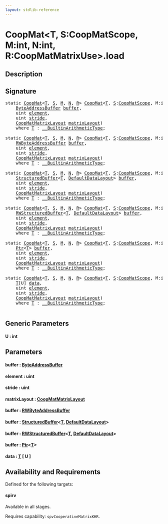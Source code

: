 ```yaml
---
layout: stdlib-reference
---
```


# CoopMat\<T, S:CoopMatScope, M:int, N:int, R:CoopMatMatrixUse\>\.load

## Description





## Signature 

<pre>
<span class='code_keyword'>static</span> <a href="../types/coopmat-04/index.html" class="code_type">CoopMat</a>&lt;<a href="../types/coopmat-04/index.html#typeparam-T" class="code_type">T</a>, <a href="../types/coopmat-04/index.html#decl-S" class="code_var">S</a>, <a href="../types/coopmat-04/index.html#decl-M" class="code_var">M</a>, <a href="../types/coopmat-04/index.html#decl-N" class="code_var">N</a>, <a href="../types/coopmat-04/index.html#decl-R" class="code_var">R</a>&gt; <a href="../types/coopmat-04/index.html" class="code_type">CoopMat</a>&lt;<a href="../types/coopmat-04/index.html#typeparam-T" class="code_type">T</a>, <a href="../types/coopmat-04/index.html#decl-S" class="code_var">S</a>:<a href="../types/coopmatscope-047/index.html" class="code_type">CoopMatScope</a>, M:<span class="code_keyword">int</span>, N:<span class="code_keyword">int</span>, R:<a href="../types/coopmatmatrixuse-047d/index.html" class="code_type">CoopMatMatrixUse</a>&gt;.<a href="load.html">load</a>(
    <a href="../types/byteaddressbuffer-04b/index.html" class="code_type">ByteAddressBuffer</a> <a href="load.html#decl-buffer" class="code_param">buffer</a>,
    <span class="code_keyword">uint</span> <a href="load.html#decl-element" class="code_param">element</a>,
    <span class="code_keyword">uint</span> <a href="load.html#decl-stride" class="code_param">stride</a>,
    <a href="../types/coopmatmatrixlayout-047d/index.html" class="code_type">CoopMatMatrixLayout</a> <a href="load.html#decl-matrixLayout" class="code_param">matrixLayout</a>)
    <span class='code_keyword'>where</span> <a href="../types/coopmat-04/index.html#typeparam-T" class="code_type">T</a> : <a href="../interfaces/0_builtinarithmetictype-029j/index.html" class="code_type">__BuiltinArithmeticType</a>;

<span class='code_keyword'>static</span> <a href="../types/coopmat-04/index.html" class="code_type">CoopMat</a>&lt;<a href="../types/coopmat-04/index.html#typeparam-T" class="code_type">T</a>, <a href="../types/coopmat-04/index.html#decl-S" class="code_var">S</a>, <a href="../types/coopmat-04/index.html#decl-M" class="code_var">M</a>, <a href="../types/coopmat-04/index.html#decl-N" class="code_var">N</a>, <a href="../types/coopmat-04/index.html#decl-R" class="code_var">R</a>&gt; <a href="../types/coopmat-04/index.html" class="code_type">CoopMat</a>&lt;<a href="../types/coopmat-04/index.html#typeparam-T" class="code_type">T</a>, <a href="../types/coopmat-04/index.html#decl-S" class="code_var">S</a>:<a href="../types/coopmatscope-047/index.html" class="code_type">CoopMatScope</a>, M:<span class="code_keyword">int</span>, N:<span class="code_keyword">int</span>, R:<a href="../types/coopmatmatrixuse-047d/index.html" class="code_type">CoopMatMatrixUse</a>&gt;.<a href="load.html">load</a>(
    <a href="../types/rwbyteaddressbuffer-0126d/index.html" class="code_type">RWByteAddressBuffer</a> <a href="load.html#decl-buffer" class="code_param">buffer</a>,
    <span class="code_keyword">uint</span> <a href="load.html#decl-element" class="code_param">element</a>,
    <span class="code_keyword">uint</span> <a href="load.html#decl-stride" class="code_param">stride</a>,
    <a href="../types/coopmatmatrixlayout-047d/index.html" class="code_type">CoopMatMatrixLayout</a> <a href="load.html#decl-matrixLayout" class="code_param">matrixLayout</a>)
    <span class='code_keyword'>where</span> <a href="../types/coopmat-04/index.html#typeparam-T" class="code_type">T</a> : <a href="../interfaces/0_builtinarithmetictype-029j/index.html" class="code_type">__BuiltinArithmeticType</a>;

<span class='code_keyword'>static</span> <a href="../types/coopmat-04/index.html" class="code_type">CoopMat</a>&lt;<a href="../types/coopmat-04/index.html#typeparam-T" class="code_type">T</a>, <a href="../types/coopmat-04/index.html#decl-S" class="code_var">S</a>, <a href="../types/coopmat-04/index.html#decl-M" class="code_var">M</a>, <a href="../types/coopmat-04/index.html#decl-N" class="code_var">N</a>, <a href="../types/coopmat-04/index.html#decl-R" class="code_var">R</a>&gt; <a href="../types/coopmat-04/index.html" class="code_type">CoopMat</a>&lt;<a href="../types/coopmat-04/index.html#typeparam-T" class="code_type">T</a>, <a href="../types/coopmat-04/index.html#decl-S" class="code_var">S</a>:<a href="../types/coopmatscope-047/index.html" class="code_type">CoopMatScope</a>, M:<span class="code_keyword">int</span>, N:<span class="code_keyword">int</span>, R:<a href="../types/coopmatmatrixuse-047d/index.html" class="code_type">CoopMatMatrixUse</a>&gt;.<a href="load.html">load</a>(
    <a href="../types/structuredbuffer-0a/index.html" class="code_type">StructuredBuffer</a>&lt;<a href="../types/coopmat-04/index.html#typeparam-T" class="code_type">T</a>, <a href="../types/defaultdatalayout-07b/index.html" class="code_type">DefaultDataLayout</a>&gt; <a href="load.html#decl-buffer" class="code_param">buffer</a>,
    <span class="code_keyword">uint</span> <a href="load.html#decl-element" class="code_param">element</a>,
    <span class="code_keyword">uint</span> <a href="load.html#decl-stride" class="code_param">stride</a>,
    <a href="../types/coopmatmatrixlayout-047d/index.html" class="code_type">CoopMatMatrixLayout</a> <a href="load.html#decl-matrixLayout" class="code_param">matrixLayout</a>)
    <span class='code_keyword'>where</span> <a href="../types/coopmat-04/index.html#typeparam-T" class="code_type">T</a> : <a href="../interfaces/0_builtinarithmetictype-029j/index.html" class="code_type">__BuiltinArithmeticType</a>;

<span class='code_keyword'>static</span> <a href="../types/coopmat-04/index.html" class="code_type">CoopMat</a>&lt;<a href="../types/coopmat-04/index.html#typeparam-T" class="code_type">T</a>, <a href="../types/coopmat-04/index.html#decl-S" class="code_var">S</a>, <a href="../types/coopmat-04/index.html#decl-M" class="code_var">M</a>, <a href="../types/coopmat-04/index.html#decl-N" class="code_var">N</a>, <a href="../types/coopmat-04/index.html#decl-R" class="code_var">R</a>&gt; <a href="../types/coopmat-04/index.html" class="code_type">CoopMat</a>&lt;<a href="../types/coopmat-04/index.html#typeparam-T" class="code_type">T</a>, <a href="../types/coopmat-04/index.html#decl-S" class="code_var">S</a>:<a href="../types/coopmatscope-047/index.html" class="code_type">CoopMatScope</a>, M:<span class="code_keyword">int</span>, N:<span class="code_keyword">int</span>, R:<a href="../types/coopmatmatrixuse-047d/index.html" class="code_type">CoopMatMatrixUse</a>&gt;.<a href="load.html">load</a>(
    <a href="../types/rwstructuredbuffer-012c/index.html" class="code_type">RWStructuredBuffer</a>&lt;<a href="../types/coopmat-04/index.html#typeparam-T" class="code_type">T</a>, <a href="../types/defaultdatalayout-07b/index.html" class="code_type">DefaultDataLayout</a>&gt; <a href="load.html#decl-buffer" class="code_param">buffer</a>,
    <span class="code_keyword">uint</span> <a href="load.html#decl-element" class="code_param">element</a>,
    <span class="code_keyword">uint</span> <a href="load.html#decl-stride" class="code_param">stride</a>,
    <a href="../types/coopmatmatrixlayout-047d/index.html" class="code_type">CoopMatMatrixLayout</a> <a href="load.html#decl-matrixLayout" class="code_param">matrixLayout</a>)
    <span class='code_keyword'>where</span> <a href="../types/coopmat-04/index.html#typeparam-T" class="code_type">T</a> : <a href="../interfaces/0_builtinarithmetictype-029j/index.html" class="code_type">__BuiltinArithmeticType</a>;

<span class='code_keyword'>static</span> <a href="../types/coopmat-04/index.html" class="code_type">CoopMat</a>&lt;<a href="../types/coopmat-04/index.html#typeparam-T" class="code_type">T</a>, <a href="../types/coopmat-04/index.html#decl-S" class="code_var">S</a>, <a href="../types/coopmat-04/index.html#decl-M" class="code_var">M</a>, <a href="../types/coopmat-04/index.html#decl-N" class="code_var">N</a>, <a href="../types/coopmat-04/index.html#decl-R" class="code_var">R</a>&gt; <a href="../types/coopmat-04/index.html" class="code_type">CoopMat</a>&lt;<a href="../types/coopmat-04/index.html#typeparam-T" class="code_type">T</a>, <a href="../types/coopmat-04/index.html#decl-S" class="code_var">S</a>:<a href="../types/coopmatscope-047/index.html" class="code_type">CoopMatScope</a>, M:<span class="code_keyword">int</span>, N:<span class="code_keyword">int</span>, R:<a href="../types/coopmatmatrixuse-047d/index.html" class="code_type">CoopMatMatrixUse</a>&gt;.<a href="load.html">load</a>(
    <a href="../types/ptr-0/index.html" class="code_type">Ptr</a>&lt;<a href="../types/coopmat-04/index.html#typeparam-T" class="code_type">T</a>&gt; <a href="load.html#decl-buffer" class="code_param">buffer</a>,
    <span class="code_keyword">uint</span> <a href="load.html#decl-element" class="code_param">element</a>,
    <span class="code_keyword">uint</span> <a href="load.html#decl-stride" class="code_param">stride</a>,
    <a href="../types/coopmatmatrixlayout-047d/index.html" class="code_type">CoopMatMatrixLayout</a> <a href="load.html#decl-matrixLayout" class="code_param">matrixLayout</a>)
    <span class='code_keyword'>where</span> <a href="../types/coopmat-04/index.html#typeparam-T" class="code_type">T</a> : <a href="../interfaces/0_builtinarithmetictype-029j/index.html" class="code_type">__BuiltinArithmeticType</a>;

<span class='code_keyword'>static</span> <a href="../types/coopmat-04/index.html" class="code_type">CoopMat</a>&lt;<a href="../types/coopmat-04/index.html#typeparam-T" class="code_type">T</a>, <a href="../types/coopmat-04/index.html#decl-S" class="code_var">S</a>, <a href="../types/coopmat-04/index.html#decl-M" class="code_var">M</a>, <a href="../types/coopmat-04/index.html#decl-N" class="code_var">N</a>, <a href="../types/coopmat-04/index.html#decl-R" class="code_var">R</a>&gt; <a href="../types/coopmat-04/index.html" class="code_type">CoopMat</a>&lt;<a href="../types/coopmat-04/index.html#typeparam-T" class="code_type">T</a>, <a href="../types/coopmat-04/index.html#decl-S" class="code_var">S</a>:<a href="../types/coopmatscope-047/index.html" class="code_type">CoopMatScope</a>, M:<span class="code_keyword">int</span>, N:<span class="code_keyword">int</span>, R:<a href="../types/coopmatmatrixuse-047d/index.html" class="code_type">CoopMatMatrixUse</a>&gt;.<a href="load.html">load</a>&lt;<a href="load.html#decl-U" class="code_var">U</a>:<span class="code_keyword">int</span>&gt;(
    <a href="../types/coopmat-04/index.html#typeparam-T" class="code_type">T</a>[U] <a href="load.html#decl-data" class="code_param">data</a>,
    <span class="code_keyword">uint</span> <a href="load.html#decl-element" class="code_param">element</a>,
    <span class="code_keyword">uint</span> <a href="load.html#decl-stride" class="code_param">stride</a>,
    <a href="../types/coopmatmatrixlayout-047d/index.html" class="code_type">CoopMatMatrixLayout</a> <a href="load.html#decl-matrixLayout" class="code_param">matrixLayout</a>)
    <span class='code_keyword'>where</span> <a href="../types/coopmat-04/index.html#typeparam-T" class="code_type">T</a> : <a href="../interfaces/0_builtinarithmetictype-029j/index.html" class="code_type">__BuiltinArithmeticType</a>;

</pre>

## Generic Parameters

####  <a id="decl-U"></a>U  : int

## Parameters

####  <a id="decl-buffer"></a>buffer  : [ByteAddressBuffer](../types/byteaddressbuffer-04b/index.html)
####  <a id="decl-element"></a>element  : uint
####  <a id="decl-stride"></a>stride  : uint
####  <a id="decl-matrixLayout"></a>matrixLayout  : [CoopMatMatrixLayout](../types/coopmatmatrixlayout-047d/index.html)
####  <a id="decl-buffer"></a>buffer  : [RWByteAddressBuffer](../types/rwbyteaddressbuffer-0126d/index.html)
####  <a id="decl-buffer"></a>buffer  : [StructuredBuffer](../types/structuredbuffer-0a/index.html)\<[T](../types/structuredbuffer-0a/index.html#typeparam-T), [DefaultDataLayout](../types/defaultdatalayout-07b/index.html)\>
####  <a id="decl-buffer"></a>buffer  : [RWStructuredBuffer](../types/rwstructuredbuffer-012c/index.html)\<[T](../types/rwstructuredbuffer-012c/index.html#typeparam-T), [DefaultDataLayout](../types/defaultdatalayout-07b/index.html)\>
####  <a id="decl-buffer"></a>buffer  : [Ptr](../types/ptr-0/index.html)\<[T](../types/ptr-0/index.html#typeparam-T)\>
####  <a id="decl-data"></a>data  : [T](../types/coopmat-04/index.html#typeparam-T) \[ U \]

## Availability and Requirements

Defined for the following targets:

#### spirv
Available in all stages.

Requires capability: `spvCooperativeMatrixKHR`.


